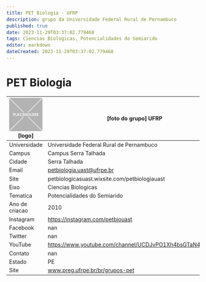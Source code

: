 ```yaml
---
title: PET Biologia - UFRP
description: grupo da Universidade Federal Rural de Pernambuco
published: true
date: 2023-11-29T03:37:02.779468
tags: Ciencias Biologicas, Potencialidades do Semiarido
editor: markdown
dateCreated: 2023-11-29T03:37:02.779468
---
```


# PET Biologia


| ![placeholder.png](/placeholder.png) [logo] | [foto do grupo] UFRP         |
| ------------------------------------------- | ------------------------------------------------- |
| Universidade                                | Universidade Federal Rural de Pernambuco      |
| Campus                                      | Campus Serra Talhada            |
| Cidade                                      | Serra Talhada             |
| Email                                       | petbiologia.uast@ufrpe.br             |
| Site                                        | petbiologicasuast.wixsite.com/petbiologiauast              |
| Eixo                                        | Ciencias Biologicas              |
| Tematica                                    | Potencialidades do Semiarido          |
| Ano de criacao                              | 2010        |
| Instagram                                   | https://instagram.com/petbiouast         |
| Facebook                                    | nan          |
| Twitter                                     | nan           |
| YouTube                                     | https://www.youtube.com/channel/UCDJvPO1Xh4bsGTaN4XURppA           |
| Contato                                     | nan         |
| Estado                                      |  PE            |
| Site                                        | www.preg.ufrpe.br/br/grupos-pet |
